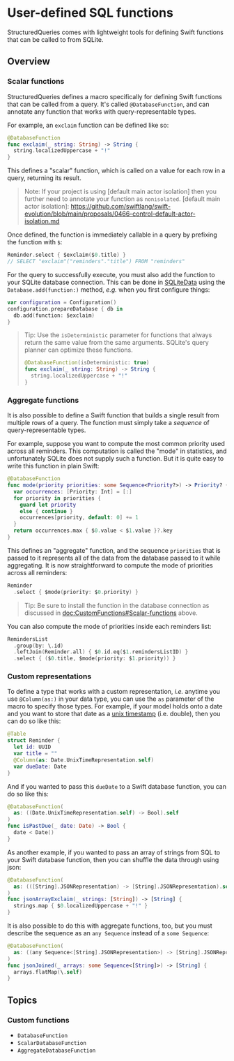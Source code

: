 # User-defined SQL functions

StructuredQueries comes with lightweight tools for defining Swift functions that can be called to
from SQLite.

## Overview

### Scalar functions

StructuredQueries defines a macro specifically for defining Swift functions that can be called from
a query. It's called `@DatabaseFunction`, and can annotate any function that works with
query-representable types.

For example, an `exclaim` function can be defined like so:

```swift
@DatabaseFunction
func exclaim(_ string: String) -> String {
  string.localizedUppercase + "!"
}
```

This defines a "scalar" function, which is called on a value for each row in a query, returning its
result.

> Note: If your project is using [default main actor isolation] then you further need to annotate
> your function as `nonisolated`.
[default main actor isolation]: https://github.com/swiftlang/swift-evolution/blob/main/proposals/0466-control-default-actor-isolation.md

Once defined, the function is immediately callable in a query by prefixing the function with `$`:

```swift
Reminder.select { $exclaim($0.title) }
// SELECT "exclaim"("reminders"."title") FROM "reminders"
```

For the query to successfully execute, you must also add the function to your SQLite database
connection. This can be done in [SQLiteData] using the `Database.add(function:)` method, _e.g._ when
you first configure things:

[SQLiteData]: https://github.com/pointfreeco/sqlite-data

```swift
var configuration = Configuration()
configuration.prepareDatabase { db in
  db.add(function: $exclaim)
}
```

> Tip: Use the `isDeterministic` parameter for functions that always return the same value from the
> same arguments. SQLite's query planner can optimize these functions.
>
> ```swift
> @DatabaseFunction(isDeterministic: true)
> func exclaim(_ string: String) -> String {
>   string.localizedUppercase + "!"
> }
> ```

### Aggregate functions

It is also possible to define a Swift function that builds a single result from multiple rows of a
query. The function must simply take a _sequence_ of query-representable types.

For example, suppose you want to compute the most common priority used across all reminders. This
computation is called the "mode" in statistics, and unfortunately SQLite does not supply such
a function. But it is quite easy to write this function in plain Swift:

```swift
@DatabaseFunction
func mode(priority priorities: some Sequence<Priority?>) -> Priority? {
  var occurrences: [Priority: Int] = [:]
  for priority in priorities {
    guard let priority
    else { continue }
    occurrences[priority, default: 0] += 1
  }
  return occurrences.max { $0.value < $1.value }?.key
}
```

This defines an "aggregate" function, and the sequence `priorities` that is passed to it represents
all of the data from the database passed to it while aggregating. It is now straightforward
to compute the mode of priorities across all reminders:

```swift
Reminder
  .select { $mode(priority: $0.priority) }
```

> Tip: Be sure to install the function in the database connection as discussed in 
> <doc:CustomFunctions#Scalar-functions> above.

You can also compute the mode of priorities inside each reminders list:

```swift
RemindersList
  .group(by: \.id)
  .leftJoin(Reminder.all) { $0.id.eq($1.remindersListID) }
  .select { ($0.title, $mode(priority: $1.priority)) }
```

### Custom representations

To define a type that works with a custom representation, _i.e._ anytime you use `@Column(as:)` in
your data type, you can use the `as` parameter of the macro to specify those types. For example,
if your model holds onto a date and you want to store that date as a
[unix timestamp](<doc:Foundation/Date/UnixTimeRepresentation-struct>) (i.e. double),
then you can do so like this:

```swift
@Table
struct Reminder {
  let id: UUID
  var title = ""
  @Column(as: Date.UnixTimeRepresentation.self)
  var dueDate: Date
}
```

And if you wanted to pass this `dueDate` to a Swift database function, you can do so like this:

```swift
@DatabaseFunction(
  as: ((Date.UnixTimeRepresentation.self) -> Bool).self
)
func isPastDue(_ date: Date) -> Bool {
  date < Date()
}
```

As another example, if you wanted to pass an array of strings from SQL to your Swift database
function, then you can shuffle the data through using json:

```swift
@DatabaseFunction(
  as: (([String].JSONRepresentation) -> [String].JSONRepresentation).self
)
func jsonArrayExclaim(_ strings: [String]) -> [String] {
  strings.map { $0.localizedUppercase + "!" }
}
```

It is also possible to do this with aggregate functions, too, but you must describe the sequence as
an `any Sequence` instead of a `some Sequence`:

```swift
@DatabaseFunction(
  as: ((any Sequence<[String].JSONRepresentation>) -> [String].JSONRepresentation).self
)
func jsonJoined(_ arrays: some Sequence<[String]>) -> [String] {
  arrays.flatMap(\.self)
}
```

## Topics

### Custom functions

- ``DatabaseFunction``
- ``ScalarDatabaseFunction``
- ``AggregateDatabaseFunction``
